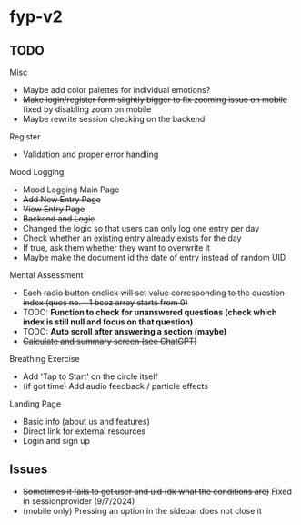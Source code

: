 # fyp-v2

## TODO

Misc

- Maybe add color palettes for individual emotions?
- ~~Make login/register form slightly bigger to fix zooming issue on mobile~~ fixed by disabling zoom on mobile
- Maybe rewrite session checking on the backend

Register

- Validation and proper error handling

Mood Logging

- ~~Mood Logging Main Page~~
- ~~Add New Entry Page~~
- ~~View Entry Page~~
- ~~Backend and Logic~~
- Changed the logic so that users can only log one entry per day
- Check whether an existing entry already exists for the day
- If true, ask them whether they want to overwrite it
- Maybe make the document id the date of entry instead of random UID

Mental Assessment

- ~~Each radio button onclick will set value corresponding to the question index (ques no. - 1 bcoz array starts from 0)~~
- TODO: **Function to check for unanswered questions (check which index is still null and focus on that question)**
- TODO: **Auto scroll after answering a section (maybe)**
- ~~Calculate and summary screen (see ChatGPT)~~

Breathing Exercise

- Add 'Tap to Start' on the circle itself
- (if got time) Add audio feedback / particle effects

Landing Page

- Basic info (about us and features)
- Direct link for external resources
- Login and sign up

## Issues

- ~~Sometimes it fails to get user and uid (dk what the conditions are)~~ Fixed in sessionprovider (9/7/2024)
- (mobile only) Pressing an option in the sidebar does not close it
